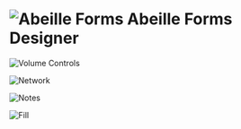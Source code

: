 # ![Abeille Forms](https://raw.githubusercontent.com/jeff-tassin/abeilleforms/master/examples/images/bee.png) Abeille Forms Designer

![Volume Controls](https://raw.githubusercontent.com/jeff-tassin/abeilleforms/master/examples/screenshot1.png)

![Network](https://raw.githubusercontent.com/jeff-tassin/abeilleforms/master/examples/screenshot2.png)

![Notes](https://raw.githubusercontent.com/jeff-tassin/abeilleforms/master/examples/screenshot3.png)

![Fill](https://raw.githubusercontent.com/jeff-tassin/abeilleforms/master/examples/screenshot4.png)

